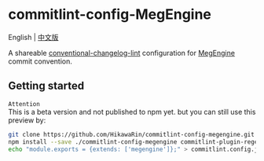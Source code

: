 # commitlint-config-MegEngine  

English | [中文版](https://github.com/HikawaRin/commitlint-config-megengine/blob/master/README_CN.md)  

A shareable [conventional-changelog-lint](https://github.com/conventional-changelog/commitlint) configuration for [MegEngine](https://github.com/MegEngine/MegEngine) commit convention.  

## Getting started

`Attention`  
This is a beta version and not published to npm yet. but you can still use this preview by:  
  
```sh
git clone https://github.com/HikawaRin/commitlint-config-megengine.git
npm install --save ./commitlint-config-megengine commitlint-plugin-regexscope @commitlint/cli
echo "module.exports = {extends: ['megengine']};" > commitlint.config.js
```
